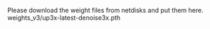 Please download the weight files from netdisks and put them here.
weights_v3/up3x-latest-denoise3x.pth

